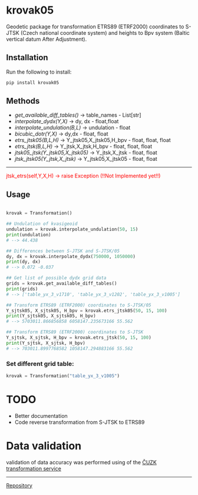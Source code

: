 # krovak05

Geodetic package for transformation ETRS89 (ETRF2000) coordinates to S-JTSK (Czech national coordinate system)
and heights to Bpv system (Baltic vertical datum After Adjustment).

## Installation

Run the following to install:

```python
pip install krovak05 
```

## Methods

- *get_available_diff_tables()* -> table_names  - List[str]
- *interpolate_dydx(Y,X)* -> dy, dx - float,float
- *interpolate_undulation(B,L)* -> undulation - float
- *bicubic_dotr(Y,X)* -> dy,dx - float, float
- *etrs_jtsk05(B,L,H)* -> Y_jtsk05,X_jtsk05,H_bpv - float, float, float
- *etrs_jtsk(B,L,H)* -> Y_jtsk,X_jtsk,H_bpv - float, float, float
- *jtsk05_jtsk(Y_jtsk05,X_jtsk05)* -> Y_jtsk,X_jtsk - float, float
- *jtsk_jtsk05(Y_jtsk,X_jtsk)* -> Y_jtsk05,X_jtsk05 - float, float

---
<span style="color:red">
jtsk_etrs(self,Y,X,H) -> raise Exception (!!Not Implemented yet!!)
</span>


## Usage

```python

krovak = Transformation()

## Undulation of kvasigeoid
undulation = krovak.interpolate_undulation(50, 15)
print(undulation)
# --> 44.438

## Differences between S-JTSK and S-JTSK/05
dy, dx = krovak.interpolate_dydx(750000, 1050000)
print(dy, dx)
# --> 0.072 -0.037

## Get list of possible dydx grid data
grids = krovak.get_available_diff_tables()
print(grids)
# --> ['table_yx_3_v1710', 'table_yx_3_v1202', 'table_yx_3_v1005']

## Transform ETRS89 (ETRF2000) coordinates to S-JTSK/05
Y_sjtsk05, X_sjtsk05, H_bpv = krovak.etrs_jtsk05(50, 15, 100)
print(Y_sjtsk05, X_sjtsk05, H_bpv)
# --> 5703011.866856858 6058147.235673166 55.562

## Transform ETRS89 (ETRF2000) coordinates to S-JTSK
Y_sjtsk, X_sjtsk, H_bpv = krovak.etrs_jtsk(50, 15, 100)
print(Y_sjtsk, X_sjtsk, H_bpv)
# --> 703011.8997768582 1058147.294883166 55.562
```

### Set different grid table:

```python
krovak = Transformation("table_yx_3_v1005")
```

# TODO
- Better documentation
- Code reverse transformation from S-JTSK to ETRS89

# Data validation
validation of data accuracy was performed using of the [ČUZK transformation service](https://geoportal.cuzk.cz/(S(idlg1tno0nodmoby14poaa1d))/Default.aspx?mode=TextMeta&text=wcts&menu=19)


---
[Repository](https://github.com/SteveeH/krovak05)
